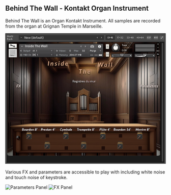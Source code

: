 ## Behind The Wall - Kontakt Organ Instrument

Behind The Wall is an Organ Kontakt Instrument. All samples are recorded from the organ at Grignan Temple in Marseille.

![Front Panel](../Resources/InsideTheWall-FrontPanel.PNG)

Various FX and parameters are accessible to play with including white noise and touch noise of keystroke.

![Parameters Panel](../../Resources/InsideTheWall-ParametersPanel.PNG)
![FX Panel](../../Resources/InsideTheWall-FXPanel.PNG)
